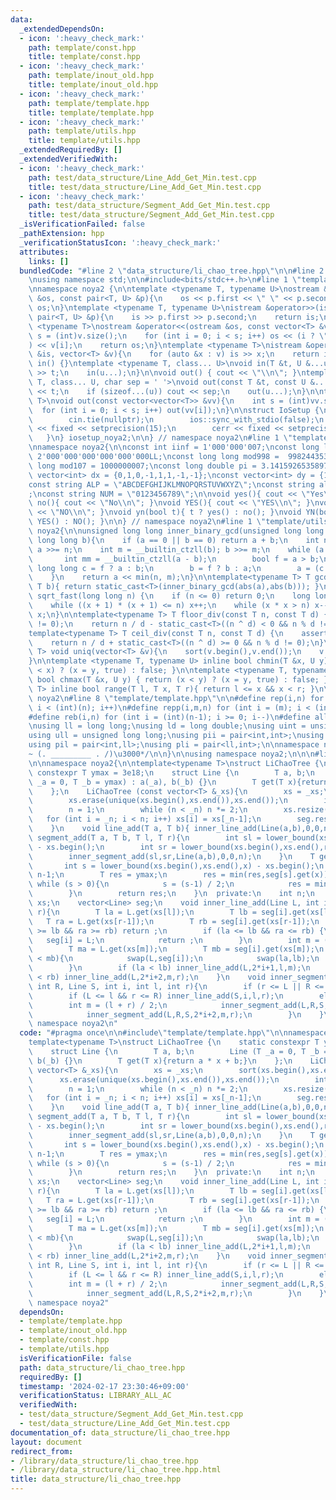 ```yaml
---
data:
  _extendedDependsOn:
  - icon: ':heavy_check_mark:'
    path: template/const.hpp
    title: template/const.hpp
  - icon: ':heavy_check_mark:'
    path: template/inout_old.hpp
    title: template/inout_old.hpp
  - icon: ':heavy_check_mark:'
    path: template/template.hpp
    title: template/template.hpp
  - icon: ':heavy_check_mark:'
    path: template/utils.hpp
    title: template/utils.hpp
  _extendedRequiredBy: []
  _extendedVerifiedWith:
  - icon: ':heavy_check_mark:'
    path: test/data_structure/Line_Add_Get_Min.test.cpp
    title: test/data_structure/Line_Add_Get_Min.test.cpp
  - icon: ':heavy_check_mark:'
    path: test/data_structure/Segment_Add_Get_Min.test.cpp
    title: test/data_structure/Segment_Add_Get_Min.test.cpp
  _isVerificationFailed: false
  _pathExtension: hpp
  _verificationStatusIcon: ':heavy_check_mark:'
  attributes:
    links: []
  bundledCode: "#line 2 \"data_structure/li_chao_tree.hpp\"\n\n#line 2 \"template/template.hpp\"\
    \nusing namespace std;\n\n#include<bits/stdc++.h>\n#line 1 \"template/inout_old.hpp\"\
    \nnamespace noya2 {\n\ntemplate <typename T, typename U>\nostream &operator<<(ostream\
    \ &os, const pair<T, U> &p){\n    os << p.first << \" \" << p.second;\n    return\
    \ os;\n}\ntemplate <typename T, typename U>\nistream &operator>>(istream &is,\
    \ pair<T, U> &p){\n    is >> p.first >> p.second;\n    return is;\n}\n\ntemplate\
    \ <typename T>\nostream &operator<<(ostream &os, const vector<T> &v){\n    int\
    \ s = (int)v.size();\n    for (int i = 0; i < s; i++) os << (i ? \" \" : \"\"\
    ) << v[i];\n    return os;\n}\ntemplate <typename T>\nistream &operator>>(istream\
    \ &is, vector<T> &v){\n    for (auto &x : v) is >> x;\n    return is;\n}\n\nvoid\
    \ in() {}\ntemplate <typename T, class... U>\nvoid in(T &t, U &...u){\n    cin\
    \ >> t;\n    in(u...);\n}\n\nvoid out() { cout << \"\\n\"; }\ntemplate <typename\
    \ T, class... U, char sep = ' '>\nvoid out(const T &t, const U &...u){\n    cout\
    \ << t;\n    if (sizeof...(u)) cout << sep;\n    out(u...);\n}\n\ntemplate<typename\
    \ T>\nvoid out(const vector<vector<T>> &vv){\n    int s = (int)vv.size();\n  \
    \  for (int i = 0; i < s; i++) out(vv[i]);\n}\n\nstruct IoSetup {\n    IoSetup(){\n\
    \        cin.tie(nullptr);\n        ios::sync_with_stdio(false);\n        cout\
    \ << fixed << setprecision(15);\n        cerr << fixed << setprecision(7);\n \
    \   }\n} iosetup_noya2;\n\n} // namespace noya2\n#line 1 \"template/const.hpp\"\
    \nnamespace noya2{\n\nconst int iinf = 1'000'000'007;\nconst long long linf =\
    \ 2'000'000'000'000'000'000LL;\nconst long long mod998 =  998244353;\nconst long\
    \ long mod107 = 1000000007;\nconst long double pi = 3.14159265358979323;\nconst\
    \ vector<int> dx = {0,1,0,-1,1,1,-1,-1};\nconst vector<int> dy = {1,0,-1,0,1,-1,-1,1};\n\
    const string ALP = \"ABCDEFGHIJKLMNOPQRSTUVWXYZ\";\nconst string alp = \"abcdefghijklmnopqrstuvwxyz\"\
    ;\nconst string NUM = \"0123456789\";\n\nvoid yes(){ cout << \"Yes\\n\"; }\nvoid\
    \ no(){ cout << \"No\\n\"; }\nvoid YES(){ cout << \"YES\\n\"; }\nvoid NO(){ cout\
    \ << \"NO\\n\"; }\nvoid yn(bool t){ t ? yes() : no(); }\nvoid YN(bool t){ t ?\
    \ YES() : NO(); }\n\n} // namespace noya2\n#line 1 \"template/utils.hpp\"\nnamespace\
    \ noya2{\n\nunsigned long long inner_binary_gcd(unsigned long long a, unsigned\
    \ long long b){\n    if (a == 0 || b == 0) return a + b;\n    int n = __builtin_ctzll(a);\
    \ a >>= n;\n    int m = __builtin_ctzll(b); b >>= m;\n    while (a != b) {\n \
    \       int mm = __builtin_ctzll(a - b);\n        bool f = a > b;\n        unsigned\
    \ long long c = f ? a : b;\n        b = f ? b : a;\n        a = (c - b) >> mm;\n\
    \    }\n    return a << min(n, m);\n}\n\ntemplate<typename T> T gcd_fast(T a,\
    \ T b){ return static_cast<T>(inner_binary_gcd(abs(a),abs(b))); }\n\nlong long\
    \ sqrt_fast(long long n) {\n    if (n <= 0) return 0;\n    long long x = sqrt(n);\n\
    \    while ((x + 1) * (x + 1) <= n) x++;\n    while (x * x > n) x--;\n    return\
    \ x;\n}\n\ntemplate<typename T> T floor_div(const T n, const T d) {\n    assert(d\
    \ != 0);\n    return n / d - static_cast<T>((n ^ d) < 0 && n % d != 0);\n}\n\n\
    template<typename T> T ceil_div(const T n, const T d) {\n    assert(d != 0);\n\
    \    return n / d + static_cast<T>((n ^ d) >= 0 && n % d != 0);\n}\n\ntemplate<typename\
    \ T> void uniq(vector<T> &v){\n    sort(v.begin(),v.end());\n    v.erase(unique(v.begin(),v.end()),v.end());\n\
    }\n\ntemplate <typename T, typename U> inline bool chmin(T &x, U y) { return (y\
    \ < x) ? (x = y, true) : false; }\n\ntemplate <typename T, typename U> inline\
    \ bool chmax(T &x, U y) { return (x < y) ? (x = y, true) : false; }\n\ntemplate<typename\
    \ T> inline bool range(T l, T x, T r){ return l <= x && x < r; }\n\n} // namespace\
    \ noya2\n#line 8 \"template/template.hpp\"\n\n#define rep(i,n) for (int i = 0;\
    \ i < (int)(n); i++)\n#define repp(i,m,n) for (int i = (m); i < (int)(n); i++)\n\
    #define reb(i,n) for (int i = (int)(n-1); i >= 0; i--)\n#define all(v) (v).begin(),(v).end()\n\
    \nusing ll = long long;\nusing ld = long double;\nusing uint = unsigned int;\n\
    using ull = unsigned long long;\nusing pii = pair<int,int>;\nusing pll = pair<ll,ll>;\n\
    using pil = pair<int,ll>;\nusing pli = pair<ll,int>;\n\nnamespace noya2{\n\n/*\u3000\
    ~ (. _________ . /)\u3000*/\n\n}\n\nusing namespace noya2;\n\n\n#line 4 \"data_structure/li_chao_tree.hpp\"\
    \n\nnamespace noya2{\n\ntemplate<typename T>\nstruct LiChaoTree {\n    static\
    \ constexpr T ymax = 3e18;\n    struct Line {\n        T a, b;\n        Line (T\
    \ _a = 0, T _b = ymax) : a(_a), b(_b) {}\n        T get(T x){return a * x + b;}\n\
    \    };\n    LiChaoTree (const vector<T> &_xs){\n        xs = _xs;\n        sort(xs.begin(),xs.end());\n\
    \        xs.erase(unique(xs.begin(),xs.end()),xs.end());\n        int _n = xs.size();\n\
    \        n = 1;\n        while (n < _n) n *= 2;\n        xs.resize(n);\n     \
    \   for (int i = _n; i < n; i++) xs[i] = xs[_n-1];\n        seg.resize(n*2-1);\n\
    \    }\n    void line_add(T a, T b){ inner_line_add(Line(a,b),0,0,n);}\n    void\
    \ segment_add(T a, T b, T l, T r){\n        int sl = lower_bound(xs.begin(),xs.end(),l)\
    \ - xs.begin();\n        int sr = lower_bound(xs.begin(),xs.end(),r) - xs.begin();\n\
    \        inner_segment_add(sl,sr,Line(a,b),0,0,n);\n    }\n    T get(T x){\n \
    \       int s = lower_bound(xs.begin(),xs.end(),x) - xs.begin();\n        s +=\
    \ n-1;\n        T res = ymax;\n        res = min(res,seg[s].get(x));\n       \
    \ while (s > 0){\n            s = (s-1) / 2;\n            res = min(res,seg[s].get(x));\n\
    \        }\n        return res;\n    }\n  private:\n    int n;\n    vector<T>\
    \ xs;\n    vector<Line> seg;\n    void inner_line_add(Line L, int i, int l, int\
    \ r){\n        T la = L.get(xs[l]);\n        T lb = seg[i].get(xs[l]);\n     \
    \   T ra = L.get(xs[r-1]);\n        T rb = seg[i].get(xs[r-1]);\n        if (la\
    \ >= lb && ra >= rb) return ;\n        if (la <= lb && ra <= rb) {\n         \
    \   seg[i] = L;\n            return ;\n        }\n        int m = (l + r) / 2;\n\
    \        T ma = L.get(xs[m]);\n        T mb = seg[i].get(xs[m]);\n        if (ma\
    \ < mb){\n            swap(L,seg[i]);\n            swap(la,lb);\n            swap(ra,rb);\n\
    \        }\n        if (la < lb) inner_line_add(L,2*i+1,l,m);\n        if (ra\
    \ < rb) inner_line_add(L,2*i+2,m,r);\n    }\n    void inner_segment_add(int L,\
    \ int R, Line S, int i, int l, int r){\n        if (r <= L || R <= l) return ;\n\
    \        if (L <= l && r <= R) inner_line_add(S,i,l,r);\n        else {\n    \
    \        int m = (l + r) / 2;\n            inner_segment_add(L,R,S,2*i+1,l,m);\n\
    \            inner_segment_add(L,R,S,2*i+2,m,r);\n        }\n    }\n};\n\n} //\
    \ namespace noya2\n"
  code: "#pragma once\n\n#include\"template/template.hpp\"\n\nnamespace noya2{\n\n\
    template<typename T>\nstruct LiChaoTree {\n    static constexpr T ymax = 3e18;\n\
    \    struct Line {\n        T a, b;\n        Line (T _a = 0, T _b = ymax) : a(_a),\
    \ b(_b) {}\n        T get(T x){return a * x + b;}\n    };\n    LiChaoTree (const\
    \ vector<T> &_xs){\n        xs = _xs;\n        sort(xs.begin(),xs.end());\n  \
    \      xs.erase(unique(xs.begin(),xs.end()),xs.end());\n        int _n = xs.size();\n\
    \        n = 1;\n        while (n < _n) n *= 2;\n        xs.resize(n);\n     \
    \   for (int i = _n; i < n; i++) xs[i] = xs[_n-1];\n        seg.resize(n*2-1);\n\
    \    }\n    void line_add(T a, T b){ inner_line_add(Line(a,b),0,0,n);}\n    void\
    \ segment_add(T a, T b, T l, T r){\n        int sl = lower_bound(xs.begin(),xs.end(),l)\
    \ - xs.begin();\n        int sr = lower_bound(xs.begin(),xs.end(),r) - xs.begin();\n\
    \        inner_segment_add(sl,sr,Line(a,b),0,0,n);\n    }\n    T get(T x){\n \
    \       int s = lower_bound(xs.begin(),xs.end(),x) - xs.begin();\n        s +=\
    \ n-1;\n        T res = ymax;\n        res = min(res,seg[s].get(x));\n       \
    \ while (s > 0){\n            s = (s-1) / 2;\n            res = min(res,seg[s].get(x));\n\
    \        }\n        return res;\n    }\n  private:\n    int n;\n    vector<T>\
    \ xs;\n    vector<Line> seg;\n    void inner_line_add(Line L, int i, int l, int\
    \ r){\n        T la = L.get(xs[l]);\n        T lb = seg[i].get(xs[l]);\n     \
    \   T ra = L.get(xs[r-1]);\n        T rb = seg[i].get(xs[r-1]);\n        if (la\
    \ >= lb && ra >= rb) return ;\n        if (la <= lb && ra <= rb) {\n         \
    \   seg[i] = L;\n            return ;\n        }\n        int m = (l + r) / 2;\n\
    \        T ma = L.get(xs[m]);\n        T mb = seg[i].get(xs[m]);\n        if (ma\
    \ < mb){\n            swap(L,seg[i]);\n            swap(la,lb);\n            swap(ra,rb);\n\
    \        }\n        if (la < lb) inner_line_add(L,2*i+1,l,m);\n        if (ra\
    \ < rb) inner_line_add(L,2*i+2,m,r);\n    }\n    void inner_segment_add(int L,\
    \ int R, Line S, int i, int l, int r){\n        if (r <= L || R <= l) return ;\n\
    \        if (L <= l && r <= R) inner_line_add(S,i,l,r);\n        else {\n    \
    \        int m = (l + r) / 2;\n            inner_segment_add(L,R,S,2*i+1,l,m);\n\
    \            inner_segment_add(L,R,S,2*i+2,m,r);\n        }\n    }\n};\n\n} //\
    \ namespace noya2"
  dependsOn:
  - template/template.hpp
  - template/inout_old.hpp
  - template/const.hpp
  - template/utils.hpp
  isVerificationFile: false
  path: data_structure/li_chao_tree.hpp
  requiredBy: []
  timestamp: '2024-02-17 23:30:46+09:00'
  verificationStatus: LIBRARY_ALL_AC
  verifiedWith:
  - test/data_structure/Segment_Add_Get_Min.test.cpp
  - test/data_structure/Line_Add_Get_Min.test.cpp
documentation_of: data_structure/li_chao_tree.hpp
layout: document
redirect_from:
- /library/data_structure/li_chao_tree.hpp
- /library/data_structure/li_chao_tree.hpp.html
title: data_structure/li_chao_tree.hpp
---
```

